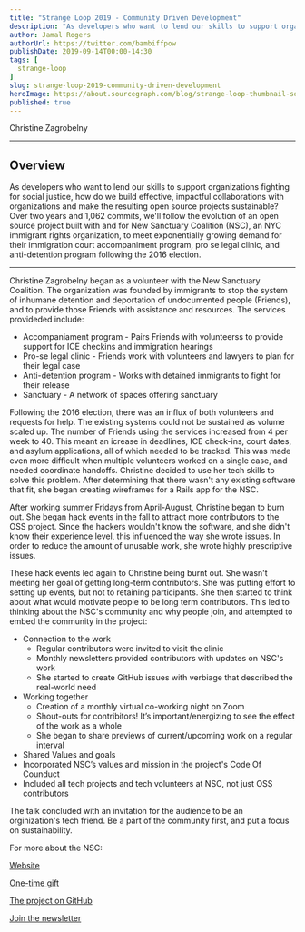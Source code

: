 ```yaml
---
title: "Strange Loop 2019 - Community Driven Development"
description: "As developers who want to lend our skills to support organizations fighting for social justice, how do we build effective, impactful collaborations with organizations and make the resulting open source projects sustainable? Over two years and 1,062 commits, we'll follow the evolution of an open source project built with and for New Sanctuary Coalition (NSC), an NYC immigrant rights organization, to meet exponentially growing demand for their immigration court accompaniment program, pro se legal clinic, and anti-detention program following the 2016 election."
author: Jamal Rogers
authorUrl: https://twitter.com/bambiffpow
publishDate: 2019-09-14T00:00-14:30
tags: [
  strange-loop
]
slug: strange-loop-2019-community-driven-development
heroImage: https://about.sourcegraph.com/blog/strange-loop-thumbnail-square-v2.jpg
published: true
---
```


<div class="container p-0 liveblog-presenters">
  <div class="row m-0">
      <p class=" mr-12 m-0">
        <span class="liveblog-presenters__name">Christine Zagrobelny</span>
        <a href="https://github.com/CZagrobelny" target="_blank" title="GitHub"><i class="fa fa-github pr-2"></i></a>
      </p>
  </div>
</div>

---

## Overview

As developers who want to lend our skills to support organizations fighting for social justice, how do we build effective, impactful collaborations with organizations and make the resulting open source projects sustainable? Over two years and 1,062 commits, we'll follow the evolution of an open source project built with and for New Sanctuary Coalition (NSC), an NYC immigrant rights organization, to meet exponentially growing demand for their immigration court accompaniment program, pro se legal clinic, and anti-detention program following the 2016 election.

---


Christine Zagrobelny began as a volunteer with the New Sanctuary Coalition. The organization was founded by immigrants to stop the system of inhumane detention and deportation of undocumented people (Friends), and to provide those Friends with assistance and resources. The services provideded include: 
* Accompaniament program - Pairs Friends with volunteerss to provide support for ICE checkins and immigration hearings
* Pro-se legal clinic - Friends work with volunteers and lawyers to plan for their legal case
* Anti-detention program - Works with detained immigrants to fight for their release
* Sanctuary - A network of spaces offering sanctuary

Following the 2016 election, there was an influx of both volunteers and requests for help. The existing systems could not be sustained as volume scaled up. The number of Friends using the services increased from 4 per week to 40. This meant an icrease in deadlines, ICE check-ins, court dates, and asylum applications, all of which needed to be tracked. This was made even more difficult when multiple volunteers worked on a single case, and needed coordinate handoffs. Christine decided to use her tech skills to solve this problem. After determining that there wasn't any existing software that fit, she began creating wireframes for a Rails app for the NSC.

After working summer Fridays from April-August, Christine began to burn out. She began hack events in the fall to attract more contributors to the OSS project. Since the hackers wouldn't know the software, and she didn't know their experience level, this influenced the way she wrote issues. In order to reduce the amount of unusable work, she wrote highly prescriptive issues.

These hack events led again to Christine being burnt out. She wasn't meeting her goal of getting long-term contributors. She was putting effort to setting up events, but not to retaining participants. She then started  to think about what would motivate people to be long term contributors. This led to thinking about the NSC's community and why people join, and attempted to embed the community in the project:

* Connection to the work
  * Regular contributors were invited to visit the clinic
  * Monthly newsletters provided contributors with updates on NSC's work
  * She started to create GitHub issues with verbiage that described the real-world need
* Working together
  * Creation of a monthly virtual co-working night on Zoom
  * Shout-outs for contribitors! It’s important/energizing to see the effect of the work as a whole
  * She began to share previews of current/upcoming work on a regular interval
* Shared Values and goals
 * Incorporated NSC’s values and mission in the project's Code Of Counduct
 * Included all tech projects and tech volunteers at NSC, not just OSS contributors
 
 
The talk concluded with an invitation for the audience to be an orginization's tech friend. Be a part of the community first, and put a focus on sustainability.

For more about the NSC:

[Website](https://www.newsanctuarynyc.org/)

[One-time gift](https://www.newsanctuarynyc.org/onetimegift)

[The project on GitHub](https://github.com/CZagrobelny/new_sanctuary_asylum)

[Join the newsletter](newsanctuary.tech@gmail.com)

